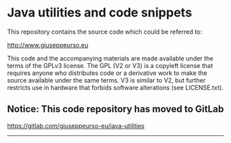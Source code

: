 
# Java utilities and code snippets

This repository contains the source code which could be referred to:

http://www.giuseppeurso.eu

This code and the accompanying materials are made available under the
terms of the GPLv3 license. The GPL (V2 or V3) is a copyleft license that
requires anyone who distributes code or a derivative work to make the
source available under the same terms. V3 is similar to V2, but further
restricts use in hardware that forbids software alterations (see LICENSE.txt).

## Notice: This code repository has moved to GitLab  
https://gitlab.com/giuseppeurso-eu/java-utilities

---
